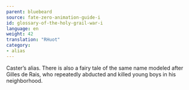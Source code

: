 ```yaml
---
parent: bluebeard
source: fate-zero-animation-guide-i
id: glossary-of-the-holy-grail-war-i
language: en
weight: 42
translation: "RHuot"
category:
- alias
---
```


Caster’s alias. There is also a fairy tale of the same name modeled after Gilles de Rais, who repeatedly abducted and killed young boys in his neighborhood.
